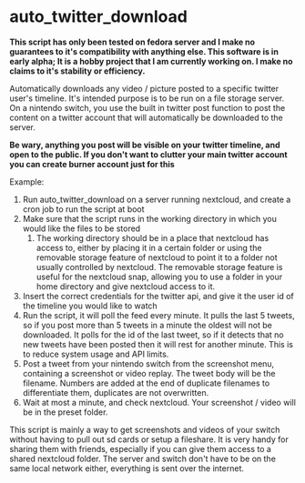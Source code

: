 # auto_twitter_download

**This script has only been tested on fedora server and I make no guarantees to it's compatibility with anything else. This software is in early alpha; It is a hobby project that I am currently working on. I make no claims to it's stability or efficiency.**

Automatically downloads any video / picture posted to a specific twitter user's timeline. 
It's intended purpose is to be run on a file storage server. On a nintendo switch, you use the built in twitter post function to post the content on a twitter account that will automatically be downloaded to the server.

**Be wary, anything you post will be visible on your twitter timeline, and open to the public. If you don't want to clutter your main twitter account you can create burner account just for this**

Example:
1. Run auto_twitter_download on a server running nextcloud, and create a cron job to run the script at boot
2. Make sure that the script runs in the working directory in which you would like the files to be stored
	1. The working directory should be in a place that nextcloud has access to, either by placing it in a certain folder or using the removable storage feature of nextcloud to point it to a folder not usually controlled by nextcloud. The removable storage feature is useful for the nextcloud snap, allowing you to use a folder in your home directory and give nextcloud access to it.
3. Insert the correct credentials for the twitter api, and give it the user id of the timeline you would like to watch
4. Run the script, it will poll the feed every minute. It pulls the last 5 tweets, so if you post more than 5 tweets in a minute the oldest will not be downloaded. It polls for the id of the last tweet, so if it detects that no new tweets have been posted then it will rest for another minute. This is to reduce system usage and API limits.
5. Post a tweet from your nintendo switch from the screenshot menu, containing a screenshot or video replay. The tweet body will be the filename. Numbers are added at the end of duplicate filenames to differentiate them, duplicates are not overwritten.
6. Wait at most a minute, and check nextcloud. Your screenshot / video will be in the preset folder.

This script is mainly a way to get screenshots and videos of your switch without having to pull out sd cards or setup a fileshare. It is very handy for sharing them with friends, especially if you can give them access to a shared nextcloud folder. The server and switch don't have to be on the same local network either, everything is sent over the internet.
